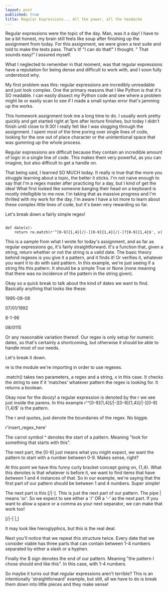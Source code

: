 ```yaml
---
layout: post
published: true
title: Regular Expressions... All the power, all the headache
---
```


Regular expressions were the topic of the day. Man, was it a day! I have to be
a bit honest, my brain still feels like soup after finishing up the assignment
from today. For this assignment, we were given a test suite and told to make the
tests pass. That's it! "I can do that!" I thought. " That sounds easy!" I assured myself.

What I neglected to remember in that moment, was that regular expressions
have a reputation for being dense and difficult to work with, and I soon fully
understood why.

My first problem was this: regular expressions are incredibly unreadable and just
look complex. One the primary reasons that I like Python is that it's SO readable.
I can easily dissect my Python code and see where a problem might lie or easily
scan to see if I made a small syntax error that's jamming up the works.

This homework assignment took me a long time to do. I usually work pretty quickly
and get started right at 1pm after lecture finishes, but today I didn't finish
until close to 9:30! I really felt like I was slogging through the assignment. I spent most of the time poring over single lines of code, looking for the one out of place character or the unintentional space that was gumming up the whole process.

Regular expressions are difficult because they contain an incredible amount of
logic in a single line of code. This makes them very powerful, as you can imagine,
but also difficult to get a handle on.

That being said, I learned SO MUCH today. It really is true that the more you
struggle learning about a topic, the better it sticks. I'm not naive enough to say
that I'm a regex master after practicing for a day, but I kind of get the idea!
What first looked like someone banging their head on a keyboard is mostly
intelligible to me now. I'm taking that as massive progress and I'm thrilled with
my work for the day. I'm aware I have a lot more to learn about these complex little
lines of code, but it's been very rewarding so far.

Let's break down a fairly simple regex!


<pre><code>
def date(x):
    return re.match(r'^[0-9]{1,4}[/|-][0-9]{1,4}[/|-]?[0-9]{1,4}$', x)
</code></pre>

This is a sample from what I wrote for today's assignment, and as far as regular
expressions go, it's fairly straightforward. It's a function that, given a string,
return whether or not the string is a valid date. The basic theory behind regexes
is you give it a pattern, and it finds it! Or verifies it, whatever you want it to
do with said pattern. In this example, we're just seeing if a string fits this pattern. It should be a simple True or None (none meaning that there was no
incidence of the pattern in the string given).

Okay so a quick break to talk about the kind of dates we want to find. Basically
anything that looks like these:

1995-08-08

07/01/1992

8-1-96

08/0115

Or any reasonable variation thereof. Our regex is only setup for numeric dates,
so that's certainly a shortcoming, but otherwise it should be able to handle most
of our needs.

Let's break it down.

re is the module we're importing in order to use regexes.

.match() takes two parameters, a regex and a string, x in this case. It checks
the string to see if it 'matches' whatever pattern the regex is looking for. It returns a boolean.

Okay now for the doozy! a regular expression is denoted by the r we see just inside
the parens. In this example r'^[0-9]{1,4}[/|-][0-9]{1,4}[/|-][0-9]{1,4}$' is the
pattern.

The r and quotes, just denote the boundaries of the regex. No biggie.

r'insert_regex_here'

The carrot symbol ^ denotes the start of a pattern. Meaning "look for something
that starts with this".

The next part, the [0-9] just means what you might expect, we want the pattern to
start with a number between 0-9. Makes sense, right?

At this point we have this funny curly bracket concept going on, {1,4}. What
this denotes is that whatever is before it, we want to find items that
have *between* 1 and 4 instances of that. So in our example, we're saying that the
first part of our pattern should be between 1 and 4 numbers. Super simple!

The next part is this [/|-]. This is just the next part of our pattern. The pipe
| means 'or'. So we expect to see either a '/' OR a '-' as the next part. If you
want to allow a space or a comma as your next separator, we can make that work too!

[/|-| |,]

It may look like hieroglyphics, but this is the real deal.

Next you'll notice that we repeat this structure twice. Every date that we consider
viable has three parts that can contain between 1-4 numbers separated by either a
slash or a hyphen.

Finally the $ sign denotes the end of our pattern. Meaning "the pattern I chose
should end like this". In this case, with 1-4 numbers.

So maybe it turns out that regular expressions aren't terrible? This is an intentionally 'straightforward' example, but still, all we have to do is break them
down into little pieces and they make sense!
